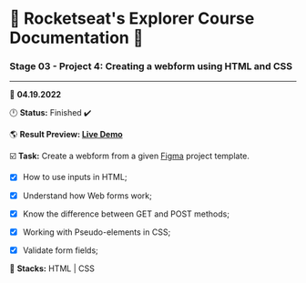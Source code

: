 # 🚀 Rocketseat's Explorer Course Documentation 📁
 
### Stage 03 - Project 4: Creating a webform using HTML and CSS
 
---
  
📅 **04.19.2022**
  
🕛 **Status:** Finished ✔️

🌎 **Result Preview: [Live Demo](https://MatheusBerg.github.io/rocketseat-explorer/Project-04/)**

☑️ **Task:** Create a webform from a given [Figma](https://www.figma.com/file/ZmizPhWqTbWGmoPjEdWkGd/Explorer-Stage-03-Projeto-01-(Copy)) project template.

- [x] How to use inputs in HTML;
- [x] Understand how Web forms work;
- [x] Know the difference between GET and POST methods;
- [x] Working with Pseudo-elements in CSS;
- [x] Validate form fields;


📌 **Stacks:** HTML | CSS
